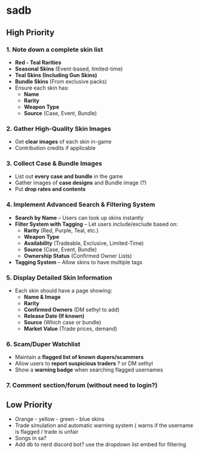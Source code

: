 # sadb

## High Priority

### 1. Note down a complete skin list
  - **Red - Teal Rarities**
  - **Seasonal Skins** (Event-based, limited-time)
  - **Teal Skins (Including Gun Skins)**
  - **Bundle Skins** (From exclusive packs)
- Ensure each skin has:
  - **Name**
  - **Rarity**
  - **Weapon Type**
  - **Source** (Case, Event, Bundle)

### 2. Gather High-Quality Skin Images
- Get **clear images** of each skin in-game
- Contribution credits if applicable

### 3. Collect Case & Bundle Images
- List out **every case and bundle** in the game
- Gather images of **case designs** and Bundle image (?)
- Put **drop rates and contents** 

### 4. Implement Advanced Search & Filtering System
- **Search by Name** – Users can look up skins instantly
- **Filter System with Tagging** – Let users include/exclude based on:
  - **Rarity** (Red, Purple, Teal, etc.)
  - **Weapon Type**
  - **Availability** (Tradeable, Exclusive, Limited-Time)
  - **Source** (Case, Event, Bundle)
  - **Ownership Status** (Confirmed Owner Lists)
- **Tagging System** – Allow skins to have multiple tags

### 5. Display Detailed Skin Information
- Each skin should have a page showing:
  - **Name & Image**
  - **Rarity**
  - **Confirmed Owners** (DM sethyl to add)
  - **Release Date (If known)**
  - **Source** (Which case or bundle)
  - **Market Value** (Trade prices, demand)

### 6. Scam/Duper Watchlist
- Maintain a **flagged list of known dupers/scammers**
- Allow users to **report suspicious traders** ? or DM sethyl
- Show a **warning badge** when searching flagged usernames

### 7. Comment section/forum (without need to login?)

## Low Priority
- Orange - yellow - green - blue skins
- Trade simulation and automatic warning system ( warns if the username is flagged / trade is unfair
- Songs in sa?
- Add db to nerd discord bot? use the dropdown list embed for filtering
  
